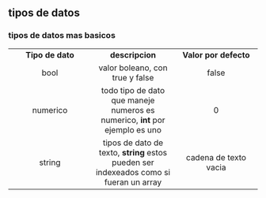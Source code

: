 ## tipos de datos

### tipos de datos mas basicos
<table style="width: 100%; text-align: center;">
  <tr>
    <td style="width: 33%;"><b>Tipo de dato</b></td>
    <td style="width: 33%;"><b>descripcion</b></td>
    <td style="width: 33%;"><b>Valor por defecto</b></td>
  </tr>
  <tr>
    <td>bool</td>
    <td>valor boleano, con true y false</td>
    <td>false</td>
  </tr>
  <tr>
    <td>numerico</td>
    <td> todo tipo de dato que maneje numeros es numerico, <b>int</b> por ejemplo es uno</td>
    <td>0</td>
  </tr>
  <tr>
    <td>string</td>
    <td>tipos de dato de texto, <b>string</b> estos pueden ser indexeados como si fueran un array</td>
    <td>cadena de texto vacia</td>
  </tr>
</table>

